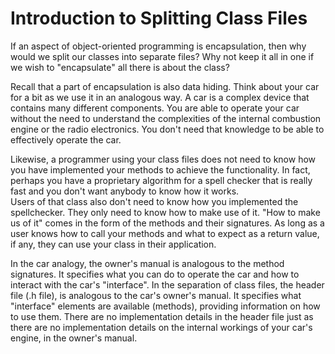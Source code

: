 # Introduction to Splitting Class Files
If an aspect of object-oriented programming is encapsulation, then why would we split 
our classes into separate files? Why not keep it all in one if we wish to "encapsulate" 
all there is about the class?

Recall that a part of encapsulation is also data hiding.  Think about your car for a bit as
we use it in an analogous way.  A car is a complex device that contains many different components.
You are able to operate your car without the need to understand the complexities of the internal 
combustion engine or the radio electronics.  You don't need that knowledge to be able to effectively
operate the car.

Likewise, a programmer using your class files does not need to know how you have implemented 
your methods to achieve the functionality.  In fact, perhaps you have a proprietary algorithm
for a spell checker that is really fast and you don't want anybody to know how it works.  
Users of that class also don't need to know how you implemented the spellchecker.  They only need to 
know how to make use of it.   "How to make us of it" comes in the form of the methods and their signatures.
As long as a user knows how to call your methods and what to expect as a return value, if any, 
they can use your class in their application.

In the car analogy, the owner's manual is analogous to the method signatures.  It specifies what
you can do to operate the car and how to interact with the car's "interface".  In the separation of 
class files, the header file (.h file), is analogous to the car's owner's manual.  It specifies what
"interface" elements are available (methods), providing information on how to use them.   There are
no implementation details in the header file just as there are no implementation details on the 
internal workings of your car's engine, in the owner's manual.
